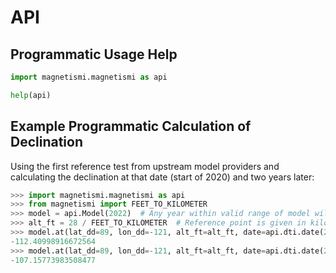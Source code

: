 # API

## Programmatic Usage Help

``` python
import magnetismi.magnetismi as api

help(api)
```

## Example Programmatic Calculation of Declination

Using the first reference test from upstream model providers and calculating
the declination at that date (start of 2020) and two years later:

```python
>>> import magnetismi.magnetismi as api
>>> from magnetismi import FEET_TO_KILOMETER
>>> model = api.Model(2022)  # Any year within valid range of model will do
>>> alt_ft = 28 / FEET_TO_KILOMETER  # Reference point is given in kilometers 
>>> model.at(lat_dd=89, lon_dd=-121, alt_ft=alt_ft, date=api.dti.date(2020, 1, 1)).dec
-112.40998916672564
>>> model.at(lat_dd=89, lon_dd=-121, alt_ft=alt_ft, date=api.dti.date(2022, 1, 1)).dec
-107.15773983508477
```
